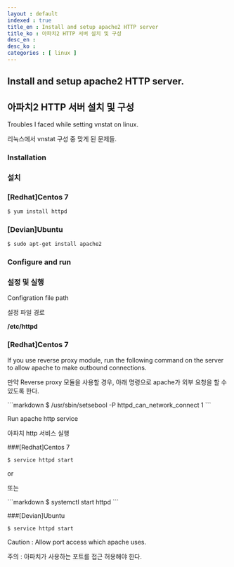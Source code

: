 ```yaml
---
layout : default
indexed : true
title_en : Install and setup apache2 HTTP server
title_ko : 아파치2 HTTP 서버 설치 및 구성
desc_en : 
desc_ko :
categories : [ linux ]
---
```


<h2 lang="en">Install and setup apache2 HTTP server.</h2>
<h2 lang="ko">아파치2 HTTP 서버 설치 및 구성</h2>

<p lang="en">Troubles I faced while setting vnstat on linux.</p>
<p lang="ko">리눅스에서 vnstat 구성 중 맞게 된 문제들.</p>

<h3 lang="en">Installation</h3>
<h3 lang="ko">설치</h3>

### [Redhat]Centos 7
```markdown
$ yum install httpd
```

### [Devian]Ubuntu

```markdown
$ sudo apt-get install apache2
```

<h3 lang="en">Configure and run</h3>
<h3 lang="ko">설정 및 실행</h3>

<p lang="en">Configration file path</p>
<p lang="ko">설정 파일 경로</p>

**/etc/httpd**


### [Redhat]Centos 7
<p lang="en">If you use reverse proxy module, run the following command on the server to allow apache to make outbound connections.</p>
<p lang="ko">만약 Reverse proxy 모듈을 사용할 경우, 아래 명령으로 apache가 외부 요청을 할 수 있도록 한다.</p>
```markdown
$ /usr/sbin/setsebool -P httpd_can_network_connect 1
```



<p lang="en">Run apache http service</p>
<p lang="ko">아파치 http 서비스 실행</p>

###[Redhat]Centos 7
```markdown
$ service httpd start
```
<p lang="en">or</p>
<p lang="ko">또는</p>
```markdown
$ systemctl start httpd
```

###[Devian]Ubuntu
```markdown
$ service httpd start
```

<p lang="en">Caution : Allow port access which apache uses.</p>
<p lang="ko">주의 : 아파치가 사용하는 포트를 접근 허용해야 한다.</p>
